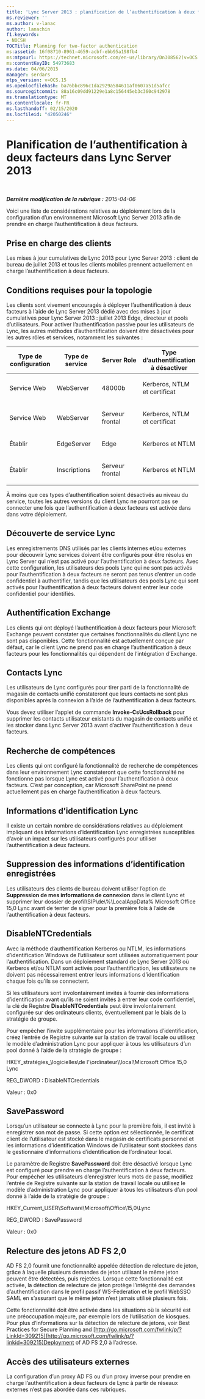 ```yaml
---
title: 'Lync Server 2013 : planification de l’authentification à deux facteurs'
ms.reviewer: ''
ms.author: v-lanac
author: lanachin
f1.keywords:
- NOCSH
TOCTitle: Planning for two-factor authentication
ms:assetid: 16f08710-8961-4659-acbf-ebb95a198fb4
ms:mtpsurl: https://technet.microsoft.com/en-us/library/Dn308562(v=OCS.15)
ms:contentKeyID: 54973683
ms.date: 04/06/2015
manager: serdars
mtps_version: v=OCS.15
ms.openlocfilehash: ba76bbc896c1da2929a584611af0607a51d5afcc
ms.sourcegitcommit: 88a16c09dd91229e1a8c156445eb3c360c942978
ms.translationtype: MT
ms.contentlocale: fr-FR
ms.lasthandoff: 02/15/2020
ms.locfileid: "42050246"
---
```

<div data-xmlns="http://www.w3.org/1999/xhtml">

<div class="topic" data-xmlns="http://www.w3.org/1999/xhtml" data-msxsl="urn:schemas-microsoft-com:xslt" data-cs="http://msdn.microsoft.com/">

<div data-asp="http://msdn2.microsoft.com/asp">

# <a name="planning-for-two-factor-authentication-in-lync-server-2013"></a>Planification de l’authentification à deux facteurs dans Lync Server 2013

</div>

<div id="mainSection">

<div id="mainBody">

<span> </span>

_**Dernière modification de la rubrique :** 2015-04-06_

Voici une liste de considérations relatives au déploiement lors de la configuration d’un environnement Microsoft Lync Server 2013 afin de prendre en charge l’authentification à deux facteurs.

<div>

## <a name="client-support"></a>Prise en charge des clients

Les mises à jour cumulatives de Lync 2013 pour Lync Server 2013 : client de bureau de juillet 2013 et tous les clients mobiles prennent actuellement en charge l’authentification à deux facteurs.

</div>

<div>

## <a name="topology-requirements"></a>Conditions requises pour la topologie

Les clients sont vivement encouragés à déployer l’authentification à deux facteurs à l’aide de Lync Server 2013 dédié avec des mises à jour cumulatives pour Lync Server 2013 : juillet 2013 Edge, directeur et pools d’utilisateurs. Pour activer l’authentification passive pour les utilisateurs de Lync, les autres méthodes d’authentification doivent être désactivées pour les autres rôles et services, notamment les suivantes :


<table>
<colgroup>
<col style="width: 25%" />
<col style="width: 25%" />
<col style="width: 25%" />
<col style="width: 25%" />
</colgroup>
<thead>
<tr class="header">
<th>Type de configuration</th>
<th>Type de service</th>
<th>Server Role</th>
<th>Type d’authentification à désactiver</th>
</tr>
</thead>
<tbody>
<tr class="odd">
<td><p>Service Web</p></td>
<td><p>WebServer</p></td>
<td><p>48000b</p></td>
<td><p>Kerberos, NTLM et certificat</p></td>
</tr>
<tr class="even">
<td><p>Service Web</p></td>
<td><p>WebServer</p></td>
<td><p>Serveur frontal</p></td>
<td><p>Kerberos, NTLM et certificat</p></td>
</tr>
<tr class="odd">
<td><p>Établir</p></td>
<td><p>EdgeServer</p></td>
<td><p>Edge</p></td>
<td><p>Kerberos et NTLM</p></td>
</tr>
<tr class="even">
<td><p>Établir</p></td>
<td><p>Inscriptions</p></td>
<td><p>Serveur frontal</p></td>
<td><p>Kerberos et NTLM</p></td>
</tr>
</tbody>
</table>


À moins que ces types d’authentification soient désactivés au niveau du service, toutes les autres versions du client Lync ne pourront pas se connecter une fois que l’authentification à deux facteurs est activée dans dans votre déploiement.

</div>

<div>

## <a name="lync-service-discovery"></a>Découverte de service Lync

Les enregistrements DNS utilisés par les clients internes et/ou externes pour découvrir Lync services doivent être configurés pour être résolus en Lync Server qui n’est pas activé pour l’authentification à deux facteurs. Avec cette configuration, les utilisateurs des pools Lync qui ne sont pas activés pour l’authentification à deux facteurs ne seront pas tenus d’entrer un code confidentiel à authentifier, tandis que les utilisateurs des pools Lync qui sont activés pour l’authentification à deux facteurs doivent entrer leur code confidentiel pour identifiés.

</div>

<div>

## <a name="exchange-authentication"></a>Authentification Exchange

Les clients qui ont déployé l’authentification à deux facteurs pour Microsoft Exchange peuvent constater que certaines fonctionnalités du client Lync ne sont pas disponibles. Cette fonctionnalité est actuellement conçue par défaut, car le client Lync ne prend pas en charge l’authentification à deux facteurs pour les fonctionnalités qui dépendent de l’intégration d’Exchange.

</div>

<div>

## <a name="lync-contacts"></a>Contacts Lync

Les utilisateurs de Lync configurés pour tirer parti de la fonctionnalité de magasin de contacts unifié constateront que leurs contacts ne sont plus disponibles après la connexion à l’aide de l’authentification à deux facteurs.

Vous devez utiliser l’applet de commande **Invoke-CsUcsRollback** pour supprimer les contacts utilisateur existants du magasin de contacts unifié et les stocker dans Lync Server 2013 avant d’activer l’authentification à deux facteurs.

</div>

<div>

## <a name="skill-search"></a>Recherche de compétences

Les clients qui ont configuré la fonctionnalité de recherche de compétences dans leur environnement Lync constateront que cette fonctionnalité ne fonctionne pas lorsque Lync est activé pour l’authentification à deux facteurs. C’est par conception, car Microsoft SharePoint ne prend actuellement pas en charge l’authentification à deux facteurs.

</div>

<div>

## <a name="lync-credentials"></a>Informations d’identification Lync

Il existe un certain nombre de considérations relatives au déploiement impliquant des informations d’identification Lync enregistrées susceptibles d’avoir un impact sur les utilisateurs configurés pour utiliser l’authentification à deux facteurs.

<div>

## <a name="deleting-saved-credentials"></a>Suppression des informations d’identification enregistrées

Les utilisateurs des clients de bureau doivent utiliser l’option de **Suppression de mes informations de connexion** dans le client Lync et supprimer leur dossier de profil\\SIP\\de\\%\\LocalAppData% Microsoft Office 15,0 Lync avant de tenter de signer pour la première fois à l’aide de l’authentification à deux facteurs.

</div>

<div>

## <a name="disablentcredentials"></a>DisableNTCredentials

Avec la méthode d’authentification Kerberos ou NTLM, les informations d’identification Windows de l’utilisateur sont utilisées automatiquement pour l’authentification. Dans un déploiement standard de Lync Server 2013 où Kerberos et/ou NTLM sont activés pour l’authentification, les utilisateurs ne doivent pas nécessairement entrer leurs informations d’identification chaque fois qu’ils se connectent.

Si les utilisateurs sont involontairement invités à fournir des informations d’identification avant qu’ils ne soient invités à entrer leur code confidentiel, la clé de Registre **DisableNTCredentials** peut être involontairement configurée sur des ordinateurs clients, éventuellement par le biais de la stratégie de groupe.

Pour empêcher l’invite supplémentaire pour les informations d’identification, créez l’entrée de Registre suivante sur la station de travail locale ou utilisez le modèle d’administration Lync pour appliquer à tous les utilisateurs d’un pool donné à l’aide de la stratégie de groupe :

HKEY\_stratégies\_\\logicielles\\de l'\\ordinateur\\\\local\\Microsoft Office 15,0 Lync

REG\_DWORD : DisableNTCredentials

Valeur : 0x0

</div>

<div>

## <a name="savepassword"></a>SavePassword

Lorsqu’un utilisateur se connecte à Lync pour la première fois, il est invité à enregistrer son mot de passe. Si cette option est sélectionnée, le certificat client de l’utilisateur est stocké dans le magasin de certificats personnel et les informations d’identification Windows de l’utilisateur sont stockées dans le gestionnaire d’informations d’identification de l’ordinateur local.

Le paramètre de Registre **SavePassword** doit être désactivé lorsque Lync est configuré pour prendre en charge l’authentification à deux facteurs. Pour empêcher les utilisateurs d’enregistrer leurs mots de passe, modifiez l’entrée de Registre suivante sur la station de travail locale ou utilisez le modèle d’administration Lync pour appliquer à tous les utilisateurs d’un pool donné à l’aide de la stratégie de groupe :

HKEY\_Current\_USER\\Software\\Microsoft\\Office\\15,0\\Lync

REG\_DWORD : SavePassword

Valeur : 0x0

</div>

</div>

<div>

## <a name="ad-fs-20-token-replay"></a>Relecture des jetons AD FS 2,0

AD FS 2,0 fournit une fonctionnalité appelée détection de relecture de jeton, grâce à laquelle plusieurs demandes de jeton utilisant le même jeton peuvent être détectées, puis rejetées. Lorsque cette fonctionnalité est activée, la détection de relecture de jeton protège l’intégrité des demandes d’authentification dans le profil passif WS-Federation et le profil WebSSO SAML en s’assurant que le même jeton n’est jamais utilisé plusieurs fois.

Cette fonctionnalité doit être activée dans les situations où la sécurité est une préoccupation majeure, par exemple lors de l’utilisation de kiosques. Pour plus d’informations sur la détection de relecture de jetons, voir Best Practices for Secure Planning and [http://go.microsoft.com/fwlink/p/?LinkId=309215](http://go.microsoft.com/fwlink/p/?linkid=309215)Deployment of AD FS 2,0 à l’adresse.

</div>

<div>

## <a name="external-user-access"></a>Accès des utilisateurs externes

La configuration d’un proxy AD FS ou d’un proxy inverse pour prendre en charge l’authentification à deux facteurs de Lync à partir de réseaux externes n’est pas abordée dans ces rubriques.

</div>

</div>

<span> </span>

</div>

</div>

</div>

